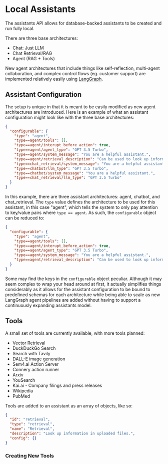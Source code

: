 # Local Assistants

The assistants API allows for database-backed assistants to be created and run fully local.

There are three base architectures:

- Chat: Just LLM
- Chat Retrieval/RAG
- Agent (RAG + Tools)

New agent architectures that include things like self-reflection, multi-agent collaboration, and complex control flows (eg. customer support) are implemented relatively easily using [LangGraph](https://langchain-ai.github.io/langgraph/).

## Assistant Configuration

The setup is unique in that it is meant to be easily modified as new agent architectures are introduced. Here is an example of what an assistant configuration might look like with the three base architectures:

```json
{
  "configurable": {
    "type": "agent",
    "type==agent/tools": [],
    "type==agent/interupt_before_action": true,
    "type==agent/agent_type": "GPT 3.5 Turbo",
    "type==agent/system_message": "You are a helpful assistant.",
    "type==agent/retrieval_description": "Can be used to look up information.",
    "type==chat_retrieval/system_message": "You are a helpful assistant.",
    "type==chatbot/llm_type": "GPT 3.5 Turbo",
    "type==chatbot/system_message": "You are a helpful assistant.",
    "type==chat_retrieval/llm_type": "GPT 3.5 Turbo"
  }
}
```

In this example, there are three assistant architectures: agent, chatbot, and chat_retrieval. The `type` value defines the architecture to be used for this assistant, in this case "agent", which tells the system to only pay attention to key/value pairs where `type == agent`. As such, the `configurable` object can be reduced to:

```json
{
  "configurable": {
    "type": "agent",
    "type==agent/tools": [],
    "type==agent/interupt_before_action": true,
    "type==agent/agent_type": "GPT 3.5 Turbo",
    "type==agent/system_message": "You are a helpful assistant.",
    "type==agent/retrieval_description": "Can be used to look up information."
  }
}
```

Some may find the keys in the `configurable` object peculiar. Although it may seem complex to wrap your head around at first, it actually simplifies things considerably as it allows for the assistant configuration to be bound to predefined schemas for each architecture while being able to scale as new LangGraph agent pipelines are added without having to support a continuously expanding assistants model.

## Tools

A small set of tools are currently available, with more tools planned:

- Vector Retrieval
- DuckDuckGo Search
- Search with Tavily
- DALL-E image generation
- Sem4.ai Action Server
- Connery action runner
- Arxiv
- YouSearch
- Kai.ai - Company filings and press releases
- Wikipedia
- PubMed

Tools are added to an assistant as an array of objects, like so:

```json
{
  "id": "retrieval",
  "type": "retrieval",
  "name": "Retrieval",
  "description": "Look up information in uploaded files.",
  "config": {}
}
```

### Creating New Tools
